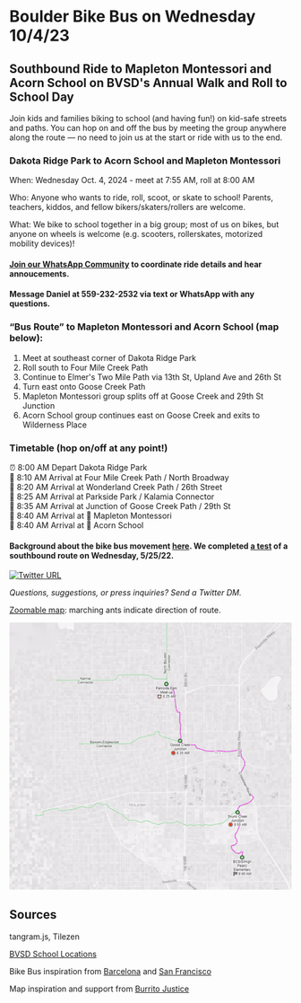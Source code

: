 # Boulder Bike Bus on Wednesday 10/4/23 
## Southbound Ride to Mapleton Montessori and Acorn School on BVSD's Annual Walk and Roll to School Day

Join kids and families biking to school (and having fun!) on kid-safe streets and paths. You can hop on and off the bus by meeting the group anywhere along the route — no need to join us at the start or ride with us to the end. 

<!--- ### Dakota Ridge Park to Acorn School with service to Mapleton Montessori and schools along Elmer's TwoMile and Goose Creeek Paths. --->  
### Dakota Ridge Park to Acorn School and Mapleton Montessori

When: Wednesday Oct. 4, 2024 - meet at 7:55 AM, roll at 8:00 AM

Who: Anyone who wants to ride, roll, scoot, or skate to school! Parents, teachers, kiddos, and fellow bikers/skaters/rollers are welcome.

What: We bike to school together in a big group; most of us on bikes, but anyone on wheels is welcome (e.g. scooters, rollerskates, motorized mobility devices)!

#### [Join our WhatsApp Community](https://chat.whatsapp.com/JwwTZQnzupG5rmS3lVhVQ5) to coordinate ride details and hear annoucements. 
#### Message Daniel at 559-232-2532 via text or WhatsApp with any questions.

### “Bus Route” to Mapleton Montessori and Acorn School (map below):
1. Meet at southeast corner of Dakota Ridge Park
2. Roll south to Four Mile Creek Path
3. Continue to Elmer's Two Mile Path via 13th St, Upland Ave and 26th St
4. Turn east onto Goose Creek Path
5. Mapleton Montessori group splits off at Goose Creek and 29th St Junction
6. Acorn School group continues east on Goose Creek and exits to Wilderness Place


<!--- ### Initial Southbound Crosstown “Bus Route” (map below): --->
<!--- 1. Meet at Parkside Park and 26th Street --->
<!--- 2. Roll south onto Elmer's Two Mile Path --->
<!--- 3. Turn east onto Goose Creek --->
<!--- 4. Turn south onto Foothills Path --->
<!--- 5. Continue south on Bear Creek Trail --->
<!--- 6. Turn west onto Skunk Creek Greenway --->
<!--- 7. Arrive at BCSIS/High Peaks Elementary --->

### Timetable (hop on/off at any point!)

⏰ 8:00 AM Depart Dakota Ridge Park  
🛑 8:10 AM Arrival at Four Mile Creek Path / North Broadway  
🛑 8:20 AM Arrival at Wonderland Creek Path / 26th Street  
🛑 8:25 AM Arrival at Parkside Park / Kalamia Connector  
🛑 8:35 AM Arrival at Junction of Goose Creek Path / 29th St  
🏁 8:40 AM Arrival at 🏫 Mapleton Montessori  
🏁 8:40 AM Arrival at 🏫 Acorn School  
<!--- 🛑 8:35 AM Arrival at Junction of Goose Creek Path / Balsam & Edgewood Connector --->     
<!--- 🛑 8:50 AM Arrival at Junction of Skunk Creek Path / Boulder Creek Path --->  
<!--- 🏁 9:00 AM Arrival at 🏫 BCSIS/High Peaks Elementary  --->


#### Background about the bike bus movement [here](https://www.bloomberg.com/news/features/2022-02-10/kids-board-bike-trains-from-barcelona-to-san-francisco). We completed [a test](https://twitter.com/BoulderBikeBus/status/1529523741297889280) of a southbound route on Wednesday, 5/25/22. 

<!--- ### Additional Schools Served --->
<!--- If parents volunteer to lead, the route can include additional service to the following schools: Snow Lion Preschool, Columbine Elementary, Boulder Bilingual Preschool and Whittier Elementary. --->
 
<!--- "Add to your calendar" --->

[![Twitter URL](https://img.shields.io/twitter/url/https/twitter.com/boulderbikebus.svg?style=social&label=Follow%20%40boulderbikebus)](https://twitter.com/boulderbikebus)

*Questions, suggestions, or press inquiries? Send a Twitter DM.*

[Zoomable map](https://sheeter.github.io/boulder_bike_bus/map#14/40.0332/-105.2629): marching ants indicate direction of route.

[![screenshot](https://raw.githubusercontent.com/sheeter/boulder_bike_bus/main/images/2022%200523%20Crosstown.gif)](https://sheeter.github.io/boulder_bike_bus/map#14/40.0332/-105.2629)

<!---<iframe src='https://sheeter.github.io/boulder_bike_bus/map#14/40.0332/-105.2629' width='100%' height=‘600'> </iframe>--->

<!--- Please text 559-232-2532 if you're interested in leading a route to your school or have suggestions to make the rides more accessible and inclusive. --->

## Sources

tangram.js, Tilezen

[BVSD School Locations](https://bvsdschools.maps.arcgis.com/apps/webappviewer/index.html?id=9217a1d6a88a4b769c38495617983d9f)

Bike Bus inspiration from [Barcelona](https://twitter.com/bicibuseixample) and [San Francisco](https://kidsafesf.com/bike-bus)

Map inspiration and support from [Burrito Justice](https://twitter.com/burritojustice)
